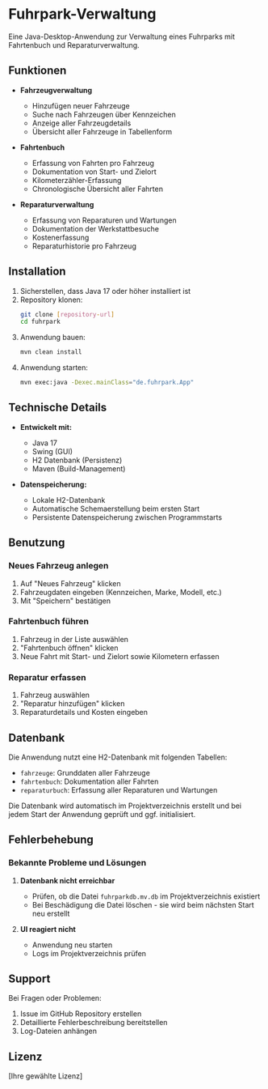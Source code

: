 # Fuhrpark-Verwaltung

Eine Java-Desktop-Anwendung zur Verwaltung eines Fuhrparks mit Fahrtenbuch und Reparaturverwaltung.

## Funktionen

- **Fahrzeugverwaltung**
  - Hinzufügen neuer Fahrzeuge
  - Suche nach Fahrzeugen über Kennzeichen
  - Anzeige aller Fahrzeugdetails
  - Übersicht aller Fahrzeuge in Tabellenform

- **Fahrtenbuch**
  - Erfassung von Fahrten pro Fahrzeug
  - Dokumentation von Start- und Zielort
  - Kilometerzähler-Erfassung
  - Chronologische Übersicht aller Fahrten

- **Reparaturverwaltung**
  - Erfassung von Reparaturen und Wartungen
  - Dokumentation der Werkstattbesuche
  - Kostenerfassung
  - Reparaturhistorie pro Fahrzeug

## Installation

1. Sicherstellen, dass Java 17 oder höher installiert ist
2. Repository klonen:
   ```bash
   git clone [repository-url]
   cd fuhrpark
   ```
3. Anwendung bauen:
   ```bash
   mvn clean install
   ```
4. Anwendung starten:
   ```bash
   mvn exec:java -Dexec.mainClass="de.fuhrpark.App"
   ```

## Technische Details

- **Entwickelt mit:**
  - Java 17
  - Swing (GUI)
  - H2 Datenbank (Persistenz)
  - Maven (Build-Management)

- **Datenspeicherung:**
  - Lokale H2-Datenbank
  - Automatische Schemaerstellung beim ersten Start
  - Persistente Datenspeicherung zwischen Programmstarts

## Benutzung

### Neues Fahrzeug anlegen
1. Auf "Neues Fahrzeug" klicken
2. Fahrzeugdaten eingeben (Kennzeichen, Marke, Modell, etc.)
3. Mit "Speichern" bestätigen

### Fahrtenbuch führen
1. Fahrzeug in der Liste auswählen
2. "Fahrtenbuch öffnen" klicken
3. Neue Fahrt mit Start- und Zielort sowie Kilometern erfassen

### Reparatur erfassen
1. Fahrzeug auswählen
2. "Reparatur hinzufügen" klicken
3. Reparaturdetails und Kosten eingeben

## Datenbank

Die Anwendung nutzt eine H2-Datenbank mit folgenden Tabellen:
- `fahrzeuge`: Grunddaten aller Fahrzeuge
- `fahrtenbuch`: Dokumentation aller Fahrten
- `reparaturbuch`: Erfassung aller Reparaturen und Wartungen

Die Datenbank wird automatisch im Projektverzeichnis erstellt und bei jedem Start der Anwendung geprüft und ggf. initialisiert.

## Fehlerbehebung

### Bekannte Probleme und Lösungen
1. **Datenbank nicht erreichbar**
   - Prüfen, ob die Datei `fuhrparkdb.mv.db` im Projektverzeichnis existiert
   - Bei Beschädigung die Datei löschen - sie wird beim nächsten Start neu erstellt

2. **UI reagiert nicht**
   - Anwendung neu starten
   - Logs im Projektverzeichnis prüfen

## Support

Bei Fragen oder Problemen:
1. Issue im GitHub Repository erstellen
2. Detaillierte Fehlerbeschreibung bereitstellen
3. Log-Dateien anhängen

## Lizenz

[Ihre gewählte Lizenz]